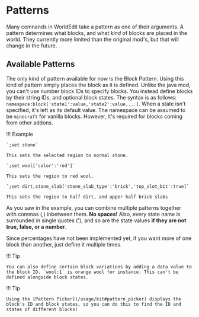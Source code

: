 # Patterns

Many comnands in WorldEdit take a pattern as one of their arguments. A pattern determines what blocks, and what _kind_ of blocks are placed in the world. They currently more limited than the original mod's, but that will change in the future.

## Available Patterns

The only kind of pattern available for now is the Block Pattern. Using this kind of pattern simply places the block as it is defined. Unlike the java mod, you can't use number block IDs to specify blocks. You instead define blocks by their string IDs, and optional block states. The syntax is as follows: `namespace:block['state1':value,'state2':value,...]`. When a state isn't specified, it's left as its default value.
The namespace can be assumed to be `minecraft` for vanilla blocks. However, it's required for blocks coming from other addons.

!!! Example

    `;set stone`
    
    This sets the selected region to normal stone.
    
    `;set wool['color':'red']`
    
    This sets the region to red wool.
    
    `;set dirt,stone_slab['stone_slab_type':'brick','top_slot_bit':true]`
    
    This sets the region to half dirt, and upper half brick slabs

As you saw in the example, you can combine multiple patterns together with commas (,) inbetween them. **No spaces!** Also, every state name is surrounded in single quotes ('), and so are the state values __if they are not true, false, or a number__.

Since percentages have not been implemented yet, if you want more of one block than another, just define it multiple times.

!!! Tip

    You can also define certain block variations by adding a data value to the block ID. `wool:1` is orange wool for instance. This can't be defined alongside block states.

!!! Tip

    Using the [Pattern Picker](/usage/kit#pattern_picker) displays the block's ID and block states, so you can do this to find the ID and states of different blocks!
